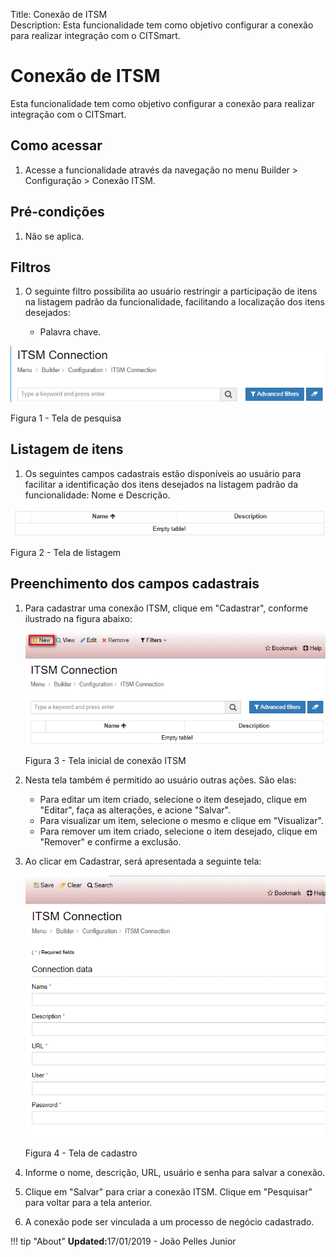 Title: Conexão de ITSM  
Description: Esta funcionalidade tem como objetivo configurar a conexão para realizar integração com o CITSmart.    
# Conexão de ITSM    

Esta funcionalidade tem como objetivo configurar a conexão para realizar integração com o CITSmart.    

## Como acessar

1. Acesse a funcionalidade através da navegação no menu Builder > Configuração > Conexão ITSM.   

## Pré-condições

1. Não se aplica.   

## Filtros

1. O seguinte filtro possibilita ao usuário restringir a participação de itens na listagem padrão da funcionalidade, facilitando a localização dos itens desejados:  
      
      * Palavra chave.  

![Screenshot](images/ITSM-Search.png) 

Figura 1 - Tela de pesquisa     

## Listagem de itens

1. Os seguintes campos cadastrais estão disponíveis ao usuário para facilitar a identificação dos itens desejados na listagem padrão da funcionalidade: Nome e Descrição.   
  
![Screenshot](images/ITSM-Listing.png)

Figura 2 - Tela de listagem     

## Preenchimento dos campos cadastrais

1. Para cadastrar uma conexão ITSM, clique em "Cadastrar", conforme ilustrado na figura abaixo:    

    ![Screenshot](images/ITSM-Filling.png)
    
    Figura 3 - Tela inicial de conexão ITSM   

2. Nesta tela também é permitido ao usuário outras ações. São elas:     

    - Para editar um item criado, selecione o item desejado, clique em "Editar", faça as alterações, e acione "Salvar".    
    - Para visualizar um item, selecione o mesmo e clique em "Visualizar".   
    - Para remover um item criado, selecione o item desejado, clique em "Remover" e confirme a exclusão.  

3. Ao clicar em Cadastrar, será apresentada a seguinte tela:   

    ![Screenshot](images/ITSM-Registration.png)
    
    Figura 4 - Tela de cadastro    

4. Informe o nome, descrição, URL, usuário e senha para salvar a conexão.    
5. Clique em "Salvar" para criar a conexão ITSM. Clique em "Pesquisar" para voltar para a tela anterior.  
6. A conexão pode ser vinculada a um processo de negócio cadastrado.    

!!! tip "About"
    <b>Updated:</b>17/01/2019 - João Pelles Junior
